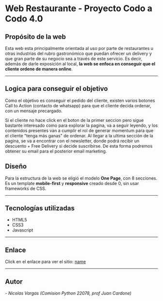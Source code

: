 # Web Restaurante - Proyecto Codo a Codo 4.0

## Propósito de la web

Esta web esta principalmente orientada al uso por parte de restaurantes u otras industrias del rubro gastronómico que puedan ofrecer un delivery y que gran parte de su negocio sea a través de este servicio. Es decir, además de darle exposición al local, **la web se enfoca en conseguir que el cliente ordene de manera online**.

---

## Logica para conseguir el objetivo

Como el objetivo es conseguir el pedido del cliente, existen varios botones Call to Action (contacto de whatsapp) para que el cliente decida ordenar, con un mensaje precargado.

Si el cliente no hace click en el boton de la primer seccion pero sigue bastante interesado como para explorar la pagina, va a seguir leyendo, y los contenidos presentes van a cumplir el rol de generar momentum para que el cliente "tenga más ganas" de ordenar. Al llegar a la ultima sección de la pagina, se va a encontrar con el newsletter, donde podrá recibir un descuento + Free Delivery si decide suscribirse. De esta forma podremos obtener su email para el posterior email marketing.

## Diseño

Para la estructura de la web se eligió el modelo **One Page**, con 8 secciones. Es un template **mobile-first** y **responsive** creado desde 0, sin usar frameworks de CSS.

---

## Tecnologías utilizadas

- HTML5
- CSS3
- Javascript

---

## Enlace

Click en el enlace para ver el sitio: [name](link "Web Restaurante")

---

## Autor

_- Nicolas Vargas (Comision Python 22078, prof Juan Cardone)_

